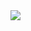 <img src="https://capsule-render.vercel.app/api?type=wave&auto=auto&height=300&section=header&text=Hi!⠀I'm⠀DM!!&fontSize=90" />

